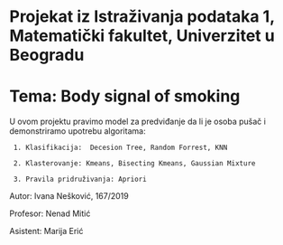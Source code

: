 # Projekat iz Istraživanja podataka 1, Matematički fakultet, Univerzitet u Beogradu

# Tema: Body signal of smoking

U ovom projektu pravimo model za predviđanje da li je osoba pušač i demonstriramo upotrebu algoritama:

     1. Klasifikacija:  Decesion Tree, Random Forrest, KNN
     
     2. Klasterovanje: Kmeans, Bisecting Kmeans, Gaussian Mixture
     
     3. Pravila pridruživanja: Apriori

 Autor: Ivana Nešković, 167/2019
 
 Profesor: Nenad Mitić

 Asistent: Marija Erić

